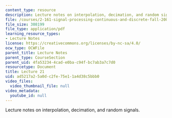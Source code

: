 ```yaml
---
content_type: resource
description: Lecture notes on interpolation, decimation, and random signals.
file: /courses/2-161-signal-processing-continuous-and-discrete-fall-2008/ad5217a25a0dc2fe75e11a4d38c5bbb0_lecture_21.pdf
file_size: 308199
file_type: application/pdf
learning_resource_types:
- Lecture Notes
license: https://creativecommons.org/licenses/by-nc-sa/4.0/
ocw_type: OCWFile
parent_title: Lecture Notes
parent_type: CourseSection
parent_uid: 4fa53234-4cad-e0ba-c94f-bc7ab3a7c7d0
resourcetype: Document
title: Lecture 21
uid: ad5217a2-5a0d-c2fe-75e1-1a4d38c5bbb0
video_files:
  video_thumbnail_file: null
video_metadata:
  youtube_id: null
---
```

Lecture notes on interpolation, decimation, and random signals.